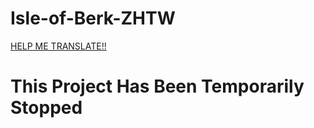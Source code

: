 # Isle-of-Berk-ZHTW
[HELP ME TRANSLATE!!](https://crowdin.com/project/rtx4090-mod-translation/invite?h=7a3b0e09760e05296a1b44a3b537b6391986558)
# This Project Has Been Temporarily Stopped

